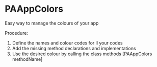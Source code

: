 # PAAppColors
Easy way to manage the colours of your app

Procedure:

1. Define the names and colour codes for ll your codes
2. Add the missing method declarations and implementations
3. Use the desired colour by calling the class methods [PAAppColors methodName]